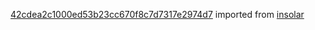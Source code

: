 [42cdea2c1000ed53b23cc670f8c7d7317e2974d7](https://github.com/insolar/insolar/commit/42cdea2c1000ed53b23cc670f8c7d7317e2974d7) imported from [insolar](https://github.com/insolar/insolar)

